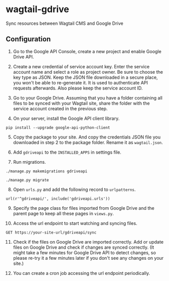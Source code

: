 # wagtail-gdrive
Sync resources between Wagtail CMS and Google Drive

## Configuration
1. Go to the Google API Console, create a new project and enable Google Drive API.

2. Create a new credential of service account key. Enter the service account name and select a role as project owner. Be sure to choose the key type as JSON. Keep the JSON file downloaded in a secure place, you won't be able to re-generate it. It is used to authenticate API requests afterwards. Also please keep the service account ID.

3. Go to your Google Drive. Assuming that you have a folder containing all files to be synced with your Wagtail site, share the folder with the service account created in the previous step.

4. On your server, install the Google API client library.

  `pip install --upgrade google-api-python-client`

5. Copy the package to your site. And copy the credentials JSON file you downloaded in step 2 to the package folder. Rename it as `wagtail.json`.

6. Add `gdriveapi` to the `INSTALLED_APPS` in settings file.

7. Run migrations.

  `./manage.py makemigrations gdriveapi`

  `./manage.py migrate`

8. Open `urls.py` and add the following record to `urlpatterns`.

  `url(r'^gdriveapi/', include('gdriveapi.urls'))`

9. Specify the page class for files imported from Google Drive and the parent page to keep all these pages in `views.py`.

10. Access the url endpoint to start watching and syncing files.

  `GET https://your-site-url/gdriveapi/sync`

11. Check if the files on Google Drive are imported correctly. Add or update files on Google Drive and check if changes are synced correctly. (It might take a few minutes for Google Drive API to detect changes, so please re-try it a few minutes later if you don't see any changes on your site.)

12. You can create a cron job accessing the url endpoint periodically.
